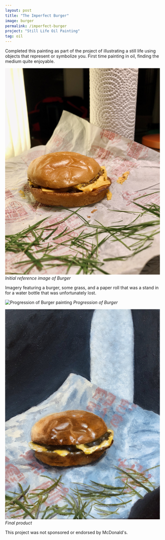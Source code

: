 ```yaml
---
layout: post
title: "The Imperfect Burger"
image: burger
permalink: /imperfect-burger
project: "Still Life Oil Painting"
tag: oil
---
```


Completed this painting as part of the project of illustrating a still life using objects that represent or symbolize you. First time painting in oil, finding the medium quite enjoyable.

![Initial reference image of Burger](assets/images/burger/initial.jpg)
_Initial reference image of Burger_

Imagery featuring a burger, some grass, and a paper roll that was a stand in for a water bottle that was unfortunately lost.

![Progression of Burger painting](assets/images/burger/progression.png)
_Progression of Burger_

![Final version of painting](assets/images/works/burger.png)
_Final product_

This project was not sponsored or endorsed by McDonald's.
